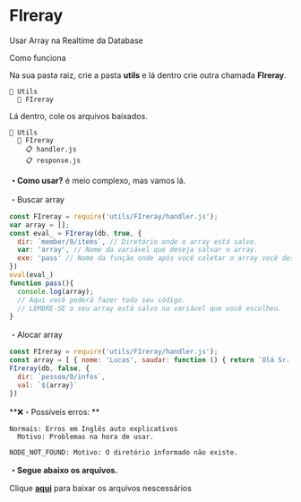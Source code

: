 # FIreray
Usar Array na Realtime da Database

Como funciona

Na sua pasta raiz, crie a pasta **utils** e lá dentro crie outra chamada **FIreray**.
```
📂 Utils
  📂 FIreray
```
Lá dentro, cole os arquivos baixados.
```
📂 Utils
  📂 FIreray
    📋 handler.js
    📋 response.js
```

**・Como usar?**
é meio complexo, mas vamos lá.

・Buscar array
```js
const FIreray = require('utils/FIreray/handler.js');
var array = [];
const eval_ = FIreray(db, true, { 
  dir: `member/0/items`, // Diretório onde o array está salvo.
  var: 'array', // Nome da variável que deseja salvar o array.
  exe: 'pass' // Nome da função onde após você coletar o array você deseja executar. 
})
eval(eval_)
function pass(){
  console.log(array);
  // Aqui você poderá fazer todo seu código.
  // LEMBRE-SE o seu array está salvo na variável que você escolheu.
}
```

・Alocar array
```js
const FIreray = require('utils/FIreray/handler.js');
const array = [ { nome: 'Lucas', saudar: function () { return `Olá Sr. ${this.nome}, bem vindo!` } } ] // Este é o array que você deseja salvar.
FIreray(db, false, { 
  dir: `pessoa/0/infos`, 
  val: `${array}` 
})
```

**❌・Possíveis erros: **

```
Normais: Erros em Inglês auto explicativos 
  Motivo: Problemas na hora de usar.

NODE_NOT_FOUND: Motivo: O diretório informado não existe.
```

**・Segue abaixo os arquivos.**

Clique **[aqui](https://github.com/lucasFelixSilveira/FIreray/raw/main/files.zip)** para baixar os arquivos nescessários
